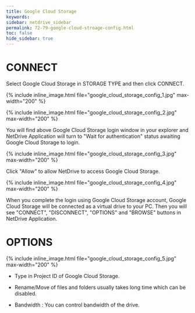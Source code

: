 ```yaml
---
title: Google Cloud Storage
keywords:
sidebar: netdrive_sidebar
permalink: 72-79-google-cloud-stroage-config.html
toc: false
hide_sidebar: true
---
```


# CONNECT

Select Google Cloud Storage in STORAGE TYPE and then click CONNECT.

{% include inline_image.html file="google_cloud_storage_config_1.jpg" max-width="200" %}

{% include inline_image.html file="google_cloud_storage_config_2.jpg" max-width="200" %}

You will find above Google Cloud Storage login window in your explorer and NetDrive Application will turn to "Wait for authentication" status awaiting Google Cloud Storage to login.

{% include inline_image.html file="google_cloud_storage_config_3.jpg" max-width="200" %}

Click "Allow" to allow NetDrive to access Google Cloud Storage.

{% include inline_image.html file="google_cloud_storage_config_4.jpg" max-width="200" %}

When you complete the login using Google Cloud Storage account, Google Cloud Storage will be connected as a virtual drive to your PC. Then you will see "CONNECT", "DISCONNECT", "OPTIONS" and "BROWSE" buttons in NetDrive Application.

# OPTIONS

{% include inline_image.html file="google_cloud_storage_config_5.jpg" max-width="200" %}

- Type in Project ID of Google Cloud Storage.

- Rename/Move of files and folders usually takes long time which can be disabled.

- Bandwidth : You can control bandwidth of the drive.
